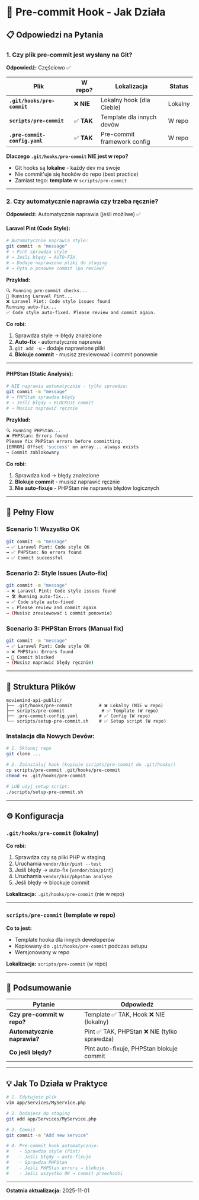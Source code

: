 # 🔧 Pre-commit Hook - Jak Działa

## 📋 Odpowiedzi na Pytania

### **1. Czy plik pre-commit jest wysłany na Git?**

**Odpowiedź:** Częściowo ✅

| Plik | W repo? | Lokalizacja | Status |
|------|---------|-------------|--------|
| **`.git/hooks/pre-commit`** | ❌ **NIE** | Lokalny hook (dla Ciebie) | Lokalny |
| **`scripts/pre-commit`** | ✅ **TAK** | Template dla innych devów | W repo |
| **`.pre-commit-config.yaml`** | ✅ **TAK** | Pre-commit framework config | W repo |

**Dlaczego `.git/hooks/pre-commit` NIE jest w repo?**
- Git hooks są **lokalne** - każdy dev ma swoje
- Nie commit'uje się hooków do repo (best practice)
- Zamiast tego: **template** w `scripts/pre-commit`

---

### **2. Czy automatycznie naprawia czy trzeba ręcznie?**

**Odpowiedź:** Automatycznie naprawia (jeśli możliwe) ✅

#### **Laravel Pint (Code Style):**

```bash
# Automatycznie naprawia style:
git commit -m "message"
# → Pint sprawdza style
# → Jeśli błędy → AUTO-FIX
# → Dodaje naprawione pliki do staging
# → Pyta o ponowne commit (po review)
```

**Przykład:**
```bash
🔍 Running pre-commit checks...
🎨 Running Laravel Pint...
❌ Laravel Pint: Code style issues found
Running auto-fix...
✅ Code style auto-fixed. Please review and commit again.
```

**Co robi:**
1. Sprawdza style → błędy znalezione
2. **Auto-fix** - automatycznie naprawia
3. `git add -u` - dodaje naprawione pliki
4. **Blokuje commit** - musisz zreviewować i commit ponownie

---

#### **PHPStan (Static Analysis):**

```bash
# NIE naprawia automatycznie - tylko sprawdza:
git commit -m "message"
# → PHPStan sprawdza błędy
# → Jeśli błędy → BLOCKUJE commit
# → Musisz naprawić ręcznie
```

**Przykład:**
```bash
🔍 Running PHPStan...
❌ PHPStan: Errors found
Please fix PHPStan errors before committing.
[ERROR] Offset 'success' on array... always exists
→ Commit zablokowany
```

**Co robi:**
1. Sprawdza kod → błędy znalezione
2. **Blokuje commit** - musisz naprawić ręcznie
3. **Nie auto-fixuje** - PHPStan nie naprawia błędów logicznych

---

## 🔄 Pełny Flow

### **Scenario 1: Wszystko OK**
```bash
git commit -m "message"
→ ✅ Laravel Pint: Code style OK
→ ✅ PHPStan: No errors found
→ ✅ Commit successful
```

### **Scenario 2: Style Issues (Auto-fix)**
```bash
git commit -m "message"
→ ❌ Laravel Pint: Code style issues found
→ 🛠️ Running auto-fix...
→ ✅ Code style auto-fixed
→ ⚠️ Please review and commit again
→ (Musisz zreviewować i commit ponownie)
```

### **Scenario 3: PHPStan Errors (Manual fix)**
```bash
git commit -m "message"
→ ✅ Laravel Pint: Code style OK
→ ❌ PHPStan: Errors found
→ 🛛 Commit blocked
→ (Musisz naprawić błędy ręcznie)
```

---

## 📂 Struktura Plików

```
moviemind-api-public/
├── .git/hooks/pre-commit          # ❌ Lokalny (NIE w repo)
├── scripts/pre-commit              # ✅ Template (W repo)
├── .pre-commit-config.yaml        # ✅ Config (W repo)
└── scripts/setup-pre-commit.sh    # ✅ Setup script (W repo)
```

### **Instalacja dla Nowych Devów:**

```bash
# 1. Sklonuj repo
git clone ...

# 2. Zainstaluj hook (kopiuje scripts/pre-commit do .git/hooks/)
cp scripts/pre-commit .git/hooks/pre-commit
chmod +x .git/hooks/pre-commit

# LUB użyj setup script:
./scripts/setup-pre-commit.sh
```

---

## ⚙️ Konfiguracja

### **`.git/hooks/pre-commit`** (lokalny)

**Co robi:**
1. Sprawdza czy są pliki PHP w staging
2. Uruchamia `vendor/bin/pint --test`
3. Jeśli błędy → auto-fix (`vendor/bin/pint`)
4. Uruchamia `vendor/bin/phpstan analyse`
5. Jeśli błędy → blockuje commit

**Lokalizacja:** `.git/hooks/pre-commit` (nie w repo)

---

### **`scripts/pre-commit`** (template w repo)

**Co to jest:**
- Template hooka dla innych deweloperów
- Kopiowany do `.git/hooks/pre-commit` podczas setupu
- Wersjonowany w repo

**Lokalizacja:** `scripts/pre-commit` (w repo)

---

## 🎯 Podsumowanie

| Pytanie | Odpowiedź |
|---------|-----------|
| **Czy pre-commit w repo?** | Template ✅ TAK, Hook ❌ NIE (lokalny) |
| **Automatycznie naprawia?** | Pint ✅ TAK, PHPStan ❌ NIE (tylko sprawdza) |
| **Co jeśli błędy?** | Pint auto-fixuje, PHPStan blokuje commit |

---

## 💡 Jak To Działa w Praktyce

```bash
# 1. Edytujesz plik
vim app/Services/MyService.php

# 2. Dodajesz do staging
git add app/Services/MyService.php

# 3. Commit
git commit -m "Add new service"

# 4. Pre-commit hook automatycznie:
#    - Sprawdza style (Pint)
#    - Jeśli błędy → auto-fixuje
#    - Sprawdza PHPStan
#    - Jeśli PHPStan errors → blokuje
#    - Jeśli wszystko OK → commit przechodzi
```

---

**Ostatnia aktualizacja:** 2025-11-01

